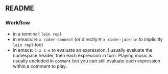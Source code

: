 README
------

### Workflow
* in a terminal: `lein repl`
* in emacs: `M-x cider-connect` (or directly `M-x cider-jack-in` to implicitly `lein repl` too)
* in emacs: `C-x C-e` to evaluate an expression. I usually evaluate
  the namespace header, then each expression in turn. Playing music is
  usually encloded in `comment` but you can still evaluate each
  expression within a comment to play.
